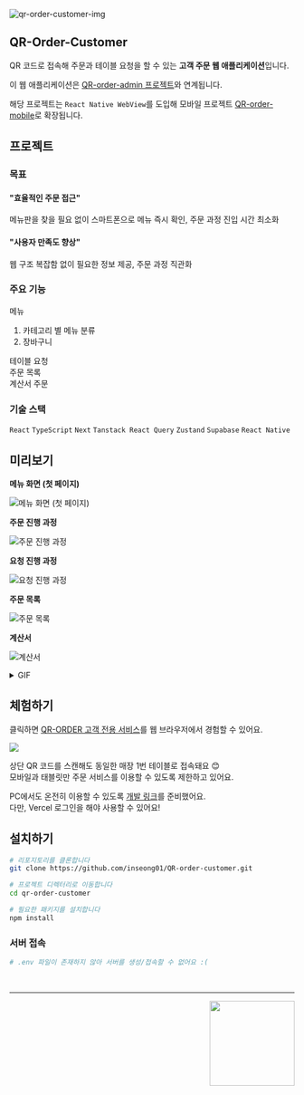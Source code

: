 ![qr-order-customer-img](./docs/src/img/qr-order-customer.png)

## QR-Order-Customer
QR 코드로 접속해 주문과 테이블 요청을 할 수 있는 **고객 주문 웹 애플리케이션**입니다.

이 웹 애플리케이션은 [QR-order-admin 프로젝트](https://github.com/inseong01/QR-order-admin)와 연계됩니다.

해당 프로젝트는 `React Native WebView`를 도입해 모바일 프로젝트 [QR-order-mobile](https://github.com/inseong01/QR-order-mobile)로 확장됩니다.

## 프로젝트
### 목표
#### "효율적인 주문 접근"    
메뉴판을 찾을 필요 없이 스마트폰으로 메뉴 즉시 확인, 주문 과정 진입 시간 최소화

#### "사용자 만족도 향상"    
웹 구조 복잡함 없이 필요한 정보 제공, 주문 과정 직관화

### 주요 기능 
메뉴
1. 카테고리 별 메뉴 분류
2. 장바구니
   
테이블 요청   
주문 목록    
계산서
주문

### 기술 스택
`React` `TypeScript` `Next` `Tanstack React Query` `Zustand` `Supabase` `React Native`
## 미리보기
**메뉴 화면 (첫 페이지)**

![메뉴 화면 (첫 페이지)](./docs/src/img/1-menu.png)

**주문 진행 과정**

![주문 진행 과정](./docs/src/img/2-order.png)

**요청 진행 과정**

![요청 진행 과정](./docs/src/img/3-request.png)

**주문 목록**

![주문 목록](./docs/src/img/4-orderList.png)

**계산서**

![계산서](./docs/src/img/5-bill.png)

<details>
  <summary>GIF</summary>

**매뉴 탐색**

![](./docs/src/gif/menu-1-search.gif)

**메뉴 주문**

![](./docs/src/gif/menu-2-pick%20check%20order.gif)

**직원 요청**

![](./docs/src/gif/call-3-list.gif)

**주문목록 확인**

![](./docs/src/gif/order-4-list.gif)

**계산서 확인**

![](./docs/src/gif/bill-5.gif)

</details>

## 체험하기

클릭하면 [QR-ORDER 고객 전용 서비스](https://qr-order-client.vercel.app/1)를 웹 브라우저에서 경험할 수 있어요.    

![](./docs/src/img/table-1-QRcode.png)

상단 QR 코드를 스캔해도 동일한 매장 1번 테이블로 접속돼요 😊   
모바일과 태블릿만 주문 서비스를 이용할 수 있도록 제한하고 있어요.

PC에서도 온전히 이용할 수 있도록 [개발 링크](https://qr-order-client-hrlz01zot-inseongs-projects-ab5eeeed.vercel.app/1)를 준비했어요.   
다만, Vercel 로그인을 해야 사용할 수 있어요!

## 설치하기
```bash
# 리포지토리를 클론합니다
git clone https://github.com/inseong01/QR-order-customer.git

# 프로젝트 디렉터리로 이동합니다
cd qr-order-customer

# 필요한 패키지를 설치합니다
npm install
```

### 서버 접속
```bash
# .env 파일이 존재하지 않아 서버를 생성/접속할 수 없어요 :(
```

<br />

---

<img src="./docs/src/img/qr-order-logo.png" width="150px" align="right" />